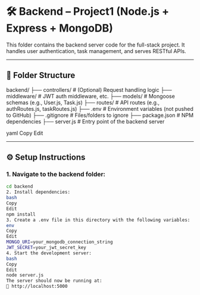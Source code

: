 # 🛠️ Backend – Project1 (Node.js + Express + MongoDB)

This folder contains the backend server code for the full-stack project. It handles user authentication, task management, and serves RESTful APIs.

---

## 📁 Folder Structure

backend/
├── controllers/ # (Optional) Request handling logic
├── middleware/ # JWT auth middleware, etc.
├── models/ # Mongoose schemas (e.g., User.js, Task.js)
├── routes/ # API routes (e.g., authRoutes.js, taskRoutes.js)
├── .env # Environment variables (not pushed to GitHub)
├── .gitignore # Files/folders to ignore
├── package.json # NPM dependencies
├── server.js # Entry point of the backend server

yaml
Copy
Edit

---

## ⚙️ Setup Instructions

### 1. Navigate to the backend folder:

```bash
cd backend
2. Install dependencies:
bash
Copy
Edit
npm install
3. Create a .env file in this directory with the following variables:
env
Copy
Edit
MONGO_URI=your_mongodb_connection_string
JWT_SECRET=your_jwt_secret_key
4. Start the development server:
bash
Copy
Edit
node server.js
The server should now be running at:
📍 http://localhost:5000
